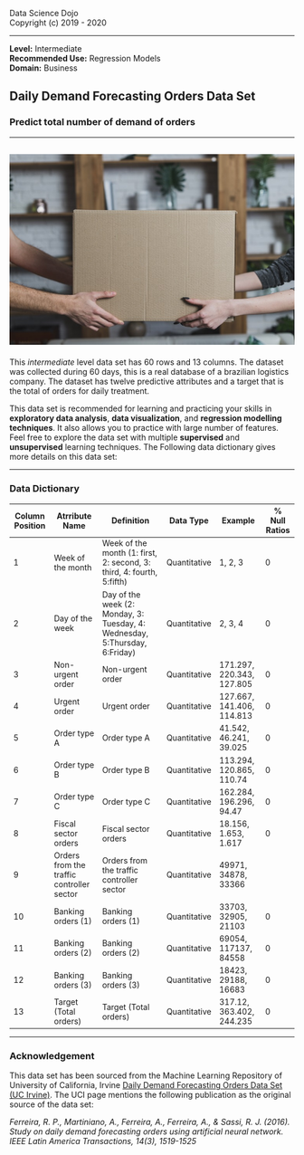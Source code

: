 Data Science Dojo <br/>
Copyright (c) 2019 - 2020

---

**Level:** Intermediate <br/>
**Recommended Use:** Regression Models<br/>
**Domain:** Business<br/> 

## Daily Demand Forecasting Orders Data Set 

### Predict total number of demand of orders

---
![](DailyDemandForecastingOrders_hover.jpg)
---

This *intermediate* level data set has 60 rows and 13 columns.
The dataset was collected during 60 days, this is a real database of a brazilian logistics company. 
The dataset has twelve predictive attributes and a target that is the total of orders for daily treatment.

This data set is recommended for learning and practicing your skills in **exploratory data analysis**, **data visualization**, and **regression modelling techniques**. 
It also allows you to practice with large number of features. Feel free to explore the data set with multiple **supervised** and **unsupervised** learning techniques. The Following data dictionary gives more details on this data set:

---

### Data Dictionary 

| Column   Position 	| Atrribute Name                              	| Definition                                                                    	| Data Type    	| Example                   	| % Null Ratios 	|
|-------------------	|---------------------------------------------	|-------------------------------------------------------------------------------	|--------------	|---------------------------	|---------------	|
| 1                 	| Week of the month                           	| Week of the month (1: first, 2:   second, 3: third, 4: fourth, 5:fifth)       	| Quantitative 	| 1, 2, 3                   	| 0             	|
| 2                 	| Day of the week                             	| Day of the week (2: Monday, 3:   Tuesday, 4: Wednesday, 5:Thursday, 6:Friday) 	| Quantitative 	| 2, 3, 4                   	| 0             	|
| 3                 	| Non-urgent order                            	| Non-urgent order                                                              	| Quantitative 	| 171.297, 220.343, 127.805 	| 0             	|
| 4                 	| Urgent order                                	| Urgent order                                                                  	| Quantitative 	| 127.667, 141.406, 114.813 	| 0             	|
| 5                 	| Order type A                                	| Order type A                                                                  	| Quantitative 	| 41.542, 46.241, 39.025    	| 0             	|
| 6                 	| Order type B                                	| Order type B                                                                  	| Quantitative 	| 113.294, 120.865, 110.74  	| 0             	|
| 7                 	| Order type C                                	| Order type C                                                                  	| Quantitative 	| 162.284, 196.296, 94.47   	| 0             	|
| 8                 	| Fiscal sector orders                        	| Fiscal sector orders                                                          	| Quantitative 	| 18.156, 1.653, 1.617      	| 0             	|
| 9                 	| Orders from the traffic   controller sector 	| Orders from the traffic   controller sector                                   	| Quantitative 	| 49971, 34878, 33366       	|               	|
| 10                	| Banking orders (1)                          	| Banking orders (1)                                                            	| Quantitative 	| 33703, 32905, 21103       	| 0             	|
| 11                	| Banking orders (2)                          	| Banking orders (2)                                                            	| Quantitative 	| 69054, 117137, 84558      	| 0             	|
| 12                	| Banking orders (3)                          	| Banking orders (3)                                                            	| Quantitative 	| 18423, 29188, 16683       	| 0             	|
| 13                	| Target (Total orders)                       	| Target (Total orders)                                                         	| Quantitative 	| 317.12, 363.402, 244.235  	| 0             	|
---

### Acknowledgement

This data set has been sourced from the Machine Learning Repository of University of California, Irvine [Daily Demand Forecasting Orders Data Set (UC Irvine)](https://archive.ics.uci.edu/ml/datasets/Daily+Demand+Forecasting+Orders). 
The UCI page mentions the following publication as the original source of the data set:

*Ferreira, R. P., Martiniano, A., Ferreira, A., Ferreira, A., & Sassi, R. J. (2016). Study on daily demand forecasting orders using artificial neural network. IEEE Latin America Transactions, 14(3), 1519-1525*


